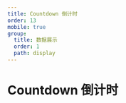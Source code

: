 ```yaml
---
title: Countdown 倒计时
order: 13
mobile: true
group:
  title: 数据展示
  order: 1
  path: display
---
```


# Countdown 倒计时

<code src="../demo/Countdown.tsx"></code>
<API src="../src/Countdown.tsx"></API>
